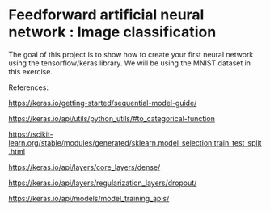 # Feedforward artificial neural network : Image classification

The goal of this project is to show how to create your first neural network using the tensorflow/keras library. We will be using the MNIST dataset in this exercise.

References:


https://keras.io/getting-started/sequential-model-guide/

https://keras.io/api/utils/python_utils/#to_categorical-function

https://scikit-learn.org/stable/modules/generated/sklearn.model_selection.train_test_split.html

https://keras.io/api/layers/core_layers/dense/

https://keras.io/api/layers/regularization_layers/dropout/

https://keras.io/api/models/model_training_apis/
